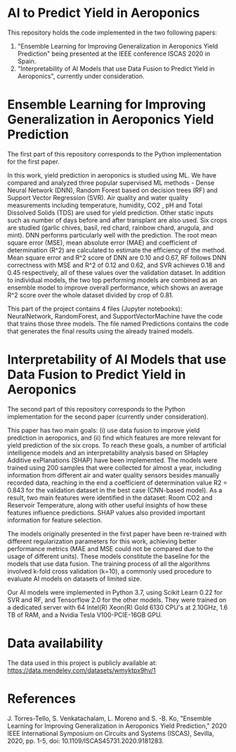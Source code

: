 # AI to Predict Yield in Aeroponics

This repository holds the code implemented in the two following papers:

1. "Ensemble Learning for Improving Generalization in Aeroponics Yield Prediction" being presented at the IEEE conference ISCAS 2020 in Spain.
2. "Interpretability of AI Models that use Data Fusion to Predict Yield in Aeroponics", currently under consideration.

# Ensemble Learning for Improving Generalization in Aeroponics Yield Prediction

The first part of this repository corresponds to the Python implementation for the first paper.

In this work, yield prediction in aeroponics is studied using ML. We have compared and analyzed three popular supervised ML methods - Dense Neural Network (DNN), Random Forest based on decision trees (RF) and Support Vector Regression (SVR). Air quality and water quality measurements including temperature, humidity, CO2 , pH and Total Dissolved Solids (TDS) are used for yield prediction. Other static inputs such as number of days before and after transplant are also used. Six crops are studied (garlic chives, basil, red chard, rainbow chard, arugula, and mint). DNN performs particularly well with the prediction. The root mean square error (MSE), mean absolute error (MAE) and coefficient of determination (R^2) are calculated to estimate the efficiency of the method. Mean square error and R^2 score of DNN are 0.10 and 0.67, RF follows DNN correctness with MSE and R^2 of 0.12 and 0.62, and SVR achieves 0.18 and 0.45 respectively, all of these values over the validation dataset. In addition to individual models, the two top performing models are combined as an ensemble model to improve overall performance, which shows an average R^2 score over the whole dataset divided by crop of 0.81.

This part of the project contains 4 files (Jupyter notebooks): NeuralNetwork, RandomForest, and SupportVectorMachine have the code that trains those three models. The file named Predictions contains the code that generates the final results using the already trained models.

# Interpretability of AI Models that use Data Fusion to Predict Yield in Aeroponics

The second part of this repository corresponds to the Python implementation for the second paper (currently under consideration).

This paper has two main goals: (i) use data fusion to improve yield prediction in aeroponics, and (ii) find which features are more relevant for yield prediction of the six crops. To reach these goals, a number of artificial intelligence models and an interpretability analysis based on SHapley Additive exPlanations (SHAP) have been implemented. The models were trained using 200 samples that were collected for almost a year, including information from different air and water quality sensors besides manually recorded data, reaching in the end a coefficient of determination value R2 = 0.843 for the validation dataset in the best case (CNN-based model). As a result, two main features were identified in the dataset: Room CO2 and Reservoir Temperature, along with other useful insights of how these features influence predictions. SHAP values also provided important information for feature selection.

The models originally presented in the first paper have been re-trained with different regularization parameters for this work, achieving better
performance metrics (MAE and MSE could not be compared due to the usage of different units). These models constitute the baseline for the models that use data fusion. The training process of all the algorithms involved k-fold cross validation (k=10), a commonly used procedure to evaluate AI models on datasets of limited size. 

Our AI models were implemented in Python 3.7, using Scikit Learn 0.22 for SVR and RF, and Tensorflow 2.0 for the other models. They were trained on a dedicated server with 64 Intel(R) Xeon(R) Gold 6130 CPU's at 2.10GHz, 1.6 TB of RAM, and a Nvidia Tesla V100-PCIE-16GB GPU.

# Data availability

The data used in this project is publicly available at: https://data.mendeley.com/datasets/wmyktpx9hv/1

# References

J. Torres-Tello, S. Venkatachalam, L. Moreno and S. -B. Ko, "Ensemble Learning for Improving Generalization in Aeroponics Yield Prediction," 2020 IEEE International Symposium on Circuits and Systems (ISCAS), Sevilla, 2020, pp. 1-5, doi: 10.1109/ISCAS45731.2020.9181283.
